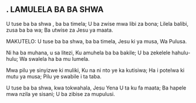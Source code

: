 ## . LAMULELA BA BA SHWA

U tuse ba ba shwa , ba ba timela;
U ba zwise mwa libi za bona;
Lilela balibi, zusa ba ba wa;
Ba utwise za Jesu ya maata.

MAKUTELO:
U tuse ba ba shwa, ba ba timela,
Jesu ki ya musa, Wa Pulusa.


Ni ha ba muhana, u sa litezi,
Ku amuhela ba ba bakile;
U ba zekelele hahulu-hulu;
Wa swalela ha ba mu lumela.


Mwa pilu ye sinyizwe ki muliki,
Ku na ni nto ye ka kutisiwa;
Ha i potelwa ki mutu ya musa;
Pilu ye swabile i ta taba.


U tuse ba ba shwa, kwa tokwahala,
Jesu Yena U ta ku fa maata;
Ba hapele mwa nzila ye sisani;
U ba zibise za mupulusi.

